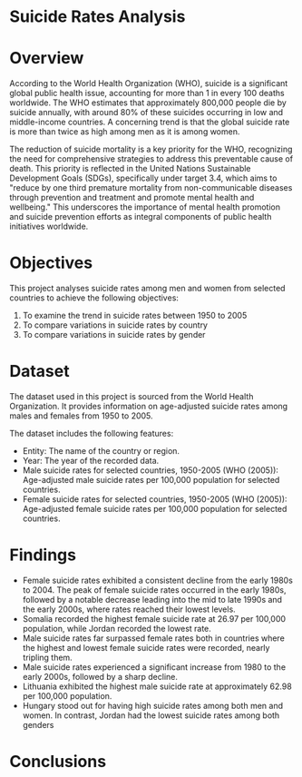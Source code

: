 # Suicide Rates Analysis

# Overview
According to the World Health Organization (WHO), suicide is a significant global public health issue, accounting for more than 1 in every 100 deaths worldwide. The WHO estimates that approximately 800,000 people die by suicide annually, with around 80% of these suicides occurring in low and middle-income countries. A concerning trend is that the global suicide rate is more than twice as high among men as it is among women.

The reduction of suicide mortality is a key priority for the WHO, recognizing the need for comprehensive strategies to address this preventable cause of death. This priority is reflected in the United Nations Sustainable Development Goals (SDGs), specifically under target 3.4, which aims to "reduce by one third premature mortality from non-communicable diseases through prevention and treatment and promote mental health and wellbeing." This underscores the importance of mental health promotion and suicide prevention efforts as integral components of public health initiatives worldwide.

# Objectives
This project analyses suicide rates among men and women from selected countries to achieve the following objectives:

1. To examine the trend in suicide rates between 1950 to 2005
2. To compare variations in suicide rates by country
3. To compare variations in suicide rates by gender

# Dataset

The dataset used in this project is sourced from the World Health Organization. It provides information on age-adjusted suicide rates among males and females from 1950 to 2005.

The dataset includes the following features:

* Entity: The name of the country or region.
* Year: The year of the recorded data.
* Male suicide rates for selected countries, 1950-2005 (WHO (2005)): Age-adjusted male suicide rates per 100,000 population for selected countries.
* Female suicide rates for selected countries, 1950-2005 (WHO (2005)): Age-adjusted female suicide rates per 100,000 population for selected countries.

# Findings
* Female suicide rates exhibited a consistent decline from the early 1980s to 2004. The peak of female suicide rates occurred in the early 1980s, followed by a notable decrease leading    into the mid to late 1990s and the early 2000s, where rates reached their lowest levels.
* Somalia recorded the highest female suicide rate at 26.97 per 100,000 population, while Jordan recorded the lowest rate.
* Male suicide rates far surpassed female rates both in countries where the highest and lowest female suicide rates were recorded, nearly tripling them.
* Male suicide rates experienced a significant increase from 1980 to the early 2000s, followed by a sharp decline.
* Lithuania exhibited the highest male suicide rate at approximately 62.98 per 100,000 population.
* Hungary stood out for having high suicide rates among both men and women. In contrast, Jordan had the lowest suicide rates among both genders

# Conclusions
